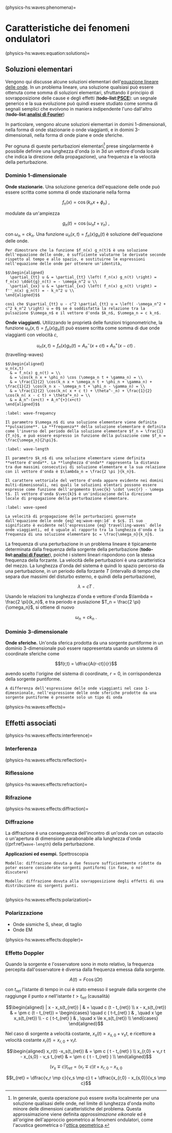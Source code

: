 (physics-hs:waves:phenomena)=
# Caratteristiche dei fenomeni ondulatori

(physics-hs:waves:equation:solutions)=
## Soluzioni elementari
Vengono qui discusse alcune soluzioni elementari dell'[equazione lineare delle onde](physics-hs:waves:equation:example). In un problema lineare, una soluzione qualsiasi può essere ottenuta come somma di soluzioni elementari, sfruttando il principio di sovrapposizione delle cause e degli effetti (**todo-list:**[**PSCE**](physics-hs:todo:psce)): un segnale generico e la sua evoluzione può quindi essere studiato come somma di segnali semplici che evolvono in maniera indipendente l'uno dall'altro (**todo-list:**[**analisi di Fourier**](physics-hs:todo:fourier))

In particolare, vengono alcune soluzioni elementari in domini 1-dimensionali, nella forma di onde stazionarie o onde viaggianti, e in domini 3-dimensionali, nella forma di onde piane e onde sferiche.

Per ognuna di queste perturbazioni elementari[^eikonal-approx] prese singolarmente è possibile definire una lunghezza d'onda (o in 3d un vettore d'onda locale che indica la direzione della propagazione), una frequenza e la velocità della perturbazione.

### Dominio 1-dimensionale

**Onde stazionarie.** Una soluzione generica dell'equazione delle onde può essere scritta come somma di onde stazionarie nella forma

$$f_n(x) = \cos(k_n x + \phi_n) \ ,$$

modulate da un'ampiezza

$$g_n(t) = \cos(\omega_n t + \gamma_n) \ ,$$

con $\omega_n = c k_n$. Una funzione $u_n(x,t) = f_n(x) g_n(t)$ è soluzione dell'equazione delle onde.

```{dropdown} Dimostrazione
Per dimostrare che la funzione $f_n(x) g_n(t)$ è una soluzione dell'equazione delle onde, è sufficiente valutarne le derivate seconde rispetto al tempo e allo spazio, e sostituirne le espressioni nell'equazione delle onde per ottenere un'identità,

$$\begin{aligned}
  \partial_{tt} u & = \partial_{tt} \left( f_n(x) g_n(t) \right) = f_n(x) \ddot{g}_n(t) = - \omega_n^2 u \\
  \partial_{xx} u & = \partial_{xx} \left( f_n(x) g_n(t) \right) = f''_n(x) g_n(t) = - k_n^2 u \\
\end{aligned}$$

così che $\partial_{tt} u - c^2 \partial_{tt} u = \left( -\omega_n^2 + c^2 k_n^2 \right) u = 0$ se è soddisfatta la relazione tra la pulsazione $\omega_n$ e il vettore d'onda $k_n$, $\omega_n = c k_n$.
```

**Onde viaggianti.** Utilizzando le proprietà delle funzioni trigonometriche, la funzione $u_n(x,t) = f_{n}(x) g_n(t)$ può essere scritta come somma di due onde viaggianti con velocità $c$,

$$u_n(x,t) = f_n(x) g_n(t) = A_n^{-}(x+ct) + A_n^{+}(x-ct) \ .$$ (travelling-waves)

```{dropdown} Dimostrazione
$$\begin{aligned}
u_n(x,t) 
  & = f_n(x) g_n(t) = \\
  & = \cos(k_n x + \phi_n) \cos (\omega_n t + \gamma_n) = \\
  & = \frac{1}{2} \cos(k_n x + \omega_n t + \phi_n + \gamma_n) + \frac{1}{2} \cos(k_n x - \omega_n t + \phi_n - \gamma_n) = \\
  & = \frac{1}{2} \cos(k_n( x + c t) + \theta^-_n) + \frac{1}{2} \cos(k_n( x - c t) + \theta^+_n) = \\
  & = A_n^-(x+ct) + A_n^{+}(x+ct)
\end{aligned}$$
```

```{prf:definition} Pulsazione $\omega_n$ e frequenza $f_n$
:label: wave-frequency

Il parametro $\omega_n$ di una soluzione elementare viene definita **pulsazione**. La **frequenza** della soluzione elementare è definita come l'inverso del periodo della soluzione elementare $f_n = \frac{1}{T_n}$, e può essere espresso in funzione della pulsazione come $f_n = \frac{\omega_n}{2\pi}$.

```
```{prf:definition} Vettore d'onda $k_n$ e lunghezza d'onda $\lambda_n$
:label: wave-length

Il parametro $k_n$ di una soluzione elementare viene definita **vettore d'onda**. La **lunghezza d'onda** rappresenta la distanza tra due massimi consecutivi di soluzione elementare e la sua relazione con il vettore d'onda è $\lambda_n = \frac{2 \pi }{k_n}$.

Il carattere vettoriale del vettore d'onda appare evidente nei domini multi-dimenisonali, nei quali le soluzioni elentari possono essere espresse come funzione dell'argomento $\vec{k} \cdot \vec{r} - \omega t$. Il vettore d'onda $\vec{k}$ è un'indicazione della direzione locale di propagazione della perturbazione elementare.

```
```{prf:definition} Velocità di propagazione delle perturbazioni
:label: wave-speed

La velocità di propagazione delle perturbazioni governate dall'equazione delle onde {eq}`eq:wave-eqn:1d` è $c$. Il suo significato è evidente nell'espressione {eq}`travelling-waves` delle onde viaggianti, ed è uguale al rapporto tra la lunghezza d'onda e la frequenza di una soluzione elementare $c = \frac{\omega_n}{k_n}$.

```

La frequenza di una perturbazione in un problema lineare è tipicamente determinata dalla frequenza della sorgente della perturbazione (**todo-list:**[**analisi di Fourier**](physics-hs:todo:fourier)), poiché i sistemi lineari rispondono con la stessa frequenza della forzante. La velocità delle perturbazioni è una caratteristica del mezzo. La lunghezza d'onda del sistema è quindi lo spazio percorso da una perturbazione, in un periodo della forzante $T$ (intervallo di tempo che separa due massimi del disturbo esterno, e quindi della perturbazione),

$$\lambda = c T \ .$$

Usando le relazioni tra lunghezza d'onda e vettore d'onda $\lambda = \frac{2 \pi}{k_n}$, e tra periodo e puslazione $T_n = \frac{2 \pi}{\omega_n}$, si ottiene di nuovo

$$\omega_n = c k_n \ .$$


### Dominio 3-dimensionale

[^eikonal-approx]: In generale, questa operazione può essere svolta localmente per una soluzione qualisasi delle onde, nel limite di lunghezza d'onda molto minore delle dimensioni caratteristiche del problema. Questa approssimazione viene definita *approssimazione eikonale* ed è all'origine dell'approccio geometrico ai fenomeni ondulatori, come l'acustica geometrica o l'[ottica geometrica](physics-hs:waves:optics:geometric).

<!--
### Frequenza, lunghezza d'onda e relazione con velocità di propagazione della perturbazione
-->


**Onde sferiche.** Un'onda sferica prodotta da una sorgente puntiforme in un dominio 3-dimensionale può essere rappresentata usando un sistema di coordinate sferiche come

  $$f(r,t) = \dfrac{A(r-ct)}{r}$$

avendo scelto l'origine del sistema di coordinate, $r=0$, in corrispondenza della sorgente puntiforme.

```{admonition} Causalità e direzione di propagazione delle perturbazioni
A differenza dell'espressione delle onde viaggianti nel caso 1-dimesnionale, nell'espressione delle onde sferiche prodotte da una sorgente puntiforme è presente solo un tipo di onda
```

(physics-hs:waves:effects)=
## Effetti associati

(physics-hs:waves:effects:interference)=
### Interferenza

(physics-hs:waves:effects:reflection)=
### Riflessione

(physics-hs:waves:effects:refraction)=
### Rifrazione

(physics-hs:waves:effects:diffraction)=
### Diffrazione

La diffrazione è una conseguenza dell'incontro di un'onda con un ostacolo o un'apertura di dimensione parabonabile alla lunghezza d'onda ({prf:ref}`wave-length`) della perturbazione.

**Applicazioni ed esempi.** Spettroscopia

```{prf:example} Doppia fenditura
Modello: diffrazione dovuta a due fessure sufficientmente ridotte da poter essere considerate sorgenti puntiformi (in fase, o no? discutere)
```

```{prf:example} Singola fenditura
Modello: diffrazione dovuta alla sovrapposizione degli effetti di una distribuzione di sorgenti punti. 
```

```{prf:example} Reticolo di diffrazione
```

(physics-hs:waves:effects:polarization)=
### Polarizzazione
- Onde sismiche S, shear, di taglio
- Onde EM

(physics-hs:waves:effects:doppler)=
### Effetto Doppler
Quando la sorgente e l'osservatore sono in moto relativo, la frequenza percepita dall'osservatore è diversa dalla frequenza emessa dalla sorgente.

$$A(t) = F \cos(\Omega t )$$

<!--
$$f(x, t) = A_+(x-x_s(t_{ret}) - c(t-t_{ret}))$$
-->

con $t_{ret}$ l'istante di tempo in cui è stato emesso il segnale dalla sorgente che raggiunge il punto $x$ nell'istante $t > t_{ret}$ (causalità)

$$\begin{aligned}
 | x - x_s(t_{ret}) | & = \quad  c (t - t_{ret}) \\
   x - x_s(t_{ret})   & = \pm c (t - t_{ret}) = \begin{cases} \quad c ( t-t_{ret} ) & , \quad x \ge x_s(t_{ret}) \\ - c ( t-t_{ret} ) & , \quad  x \le x_s(t_{ret}) \\ \end{cases}
\end{aligned}$$

Nel caso di sorgente a velocità costante, $x_s(t) = x_{s,0} + v_s t$, e ricettore a velocità costante $x_r(t) = x_{r,0} + v_r t$.

$$\begin{aligned}
  x_r(t) -x_s(t_{ret}) & = \pm c ( t - t_{ret} ) \\
  x_{r,0} + v_r t - x_{s,0} - v_s t_{ret} & = \pm c ( t - t_{ret} ) \\
\end{aligned}$$


$$(v_s \mp c) t_{ret} = (v_r \mp c) t + x_{r,0} - x_{s,0}$$

$$t_{ret} = \dfrac{v_r \mp c}{v_s \mp c} t + \dfrac{x_{r,0} - x_{s,0}}{v_s \mp c}$$

<!--
$$x - x_{s,0} - v_s t_{ret} = c \left( t - t_{ret} \right)$$

$$t_{ret} = \dfrac{c}{c - v_s} t - \dfrac{x - x_{s,0}}{c}$$
-->
